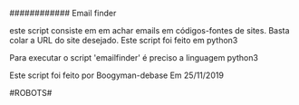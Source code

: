 ############
Email finder

este script consiste em em achar emails em códigos-fontes de sites.
Basta colar a URL do site desejado. Este script foi feito em python3 

Para executar o script 'emailfinder' é preciso a linguagem python3 

Este script foi feito por Boogyman-debase
Em 25/11/2019

#ROBOTS#
